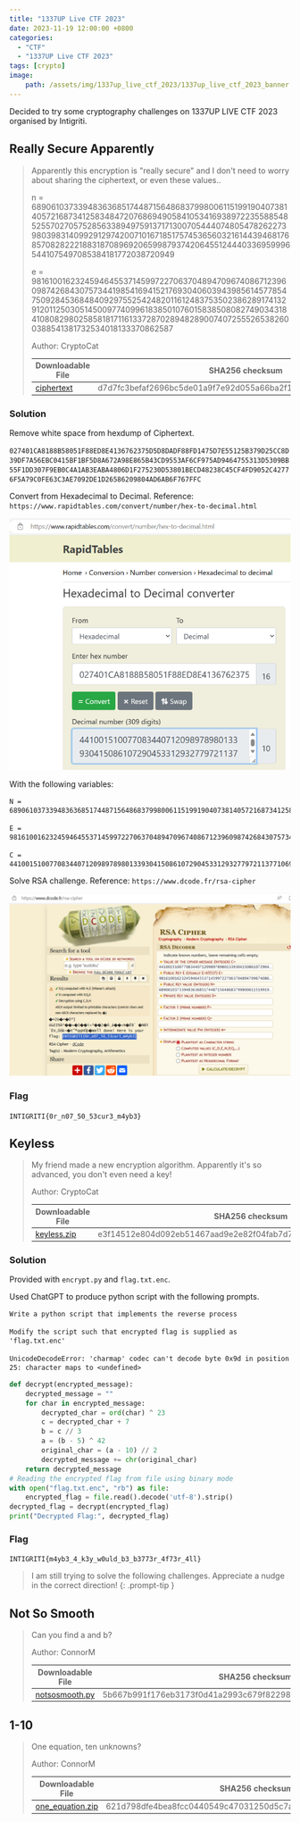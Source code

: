 ```yaml
---
title: "1337UP Live CTF 2023"
date: 2023-11-19 12:00:00 +0800
categories:
  - "CTF"
  - "1337UP Live CTF 2023"
tags: [crypto]
image:
    path: /assets/img/1337up_live_ctf_2023/1337up_live_ctf_2023_banner.png
---
```


Decided to try some cryptography challenges on 1337UP LIVE CTF 2023 organised by Intigriti.

## Really Secure Apparently

>Apparently this encryption is "really secure" and I don't need to worry about sharing the ciphertext, or even these values..
>
>n = 689061037339483636851744871564868379980061151991904073814057216873412583484720768694905841053416938972235588548525570270575285633894975913717130070544407480547826227398039831409929129742007101671851757453656032161443946817685708282221883187089692065998793742064551244403369599965441075497085384181772038720949
>
>e =
98161001623245946455371459972270637048947096740867123960987426843075734419854169415217693040603943985614577854750928453684840929755254248201161248375350238628917413291201125030514500977409961838501076015838508082749034318410808298025858181711613372870289482890074072555265382600388541381732534018133370862587
>
>Author: CryptoCat
>
>| Downloadable File | SHA256 checksum |
>| --- | --- |
>| [ciphertext](/assets/img/1337up_live_ctf_2023/ciphertext) | d7d7fc3befaf2696bc5de01a9f7e92d055a66ba2f10d22eb1ac4c1284310ff7f |

### Solution

Remove white space from hexdump of Ciphertext.

`027401CA8188B58051F88ED8E4136762375D5D8DADF88FD1475D7E55125B379D25CC8D39DF7A56EBC0415BF1BF5D8A672A98E865B43CD9553AF6CF975AD9464755313D5309BB55F1DD307F9EB0C4A1AB3EABA4806D1F275230D53801BECD48238C45CF4FD9052C42776F5A79C0FE63C3AE7092DE1D26586209804AD6AB6F767FFC`

Convert from Hexadecimal to Decimal. Reference: `https://www.rapidtables.com/convert/number/hex-to-decimal.html`

![image](/assets/img/1337up_live_ctf_2023/660d43b50583f22c6ec24854ba8c94e64eff303db7172aba8f19b55fa862098e.png)  

With the following variables:

```
N = 689061037339483636851744871564868379980061151991904073814057216873412583484720768694905841053416938972235588548525570270575285633894975913717130070544407480547826227398039831409929129742007101671851757453656032161443946817685708282221883187089692065998793742064551244403369599965441075497085384181772038720949

E = 98161001623245946455371459972270637048947096740867123960987426843075734419854169415217693040603943985614577854750928453684840929755254248201161248375350238628917413291201125030514500977409961838501076015838508082749034318410808298025858181711613372870289482890074072555265382600388541381732534018133370862587

C = 441001510077083440712098978980133930415086107290453312932779721137710693129669898774537962879522006041519477907847531444975796042514212299155087533072902229706427765901890350700252954929903001909850453303487994374982644931473474420223319182460327997419996588889034403777436157228265528747769729921745312710652
```

Solve RSA challenge. Reference: `https://www.dcode.fr/rsa-cipher`

![image](/assets/img/1337up_live_ctf_2023/aec84baf6ec78bc79f155ca11b16fb25599babae865085abb151f01a8c7e67c3.png)  

### Flag

`INTIGRITI{0r_n07_50_53cur3_m4yb3}`

## Keyless

>My friend made a new encryption algorithm. Apparently it's so advanced, you don't even need a key!
>
>Author: CryptoCat
>
>| Downloadable File | SHA256 checksum |
>| --- | --- |
>| [keyless.zip](/assets/img/1337up_live_ctf_2023/keyless.zip) | e3f14512e804d092eb51467aad9e2e82f04fab7d754613a098e8a5dacce6da0d |

### Solution

Provided with `encrypt.py` and `flag.txt.enc`.

Used ChatGPT to produce python script with the following prompts.

```
Write a python script that implements the reverse process

Modify the script such that encrypted flag is supplied as 'flag.txt.enc'

UnicodeDecodeError: 'charmap' codec can't decode byte 0x9d in position 25: character maps to <undefined>
```

```python
def decrypt(encrypted_message):
    decrypted_message = ""
    for char in encrypted_message:
        decrypted_char = ord(char) ^ 23
        c = decrypted_char + 7
        b = c // 3
        a = (b - 5) ^ 42
        original_char = (a - 10) // 2
        decrypted_message += chr(original_char)
    return decrypted_message
# Reading the encrypted flag from file using binary mode
with open("flag.txt.enc", "rb") as file:
    encrypted_flag = file.read().decode('utf-8').strip()
decrypted_flag = decrypt(encrypted_flag)
print("Decrypted Flag:", decrypted_flag)
```

### Flag

`INTIGRITI{m4yb3_4_k3y_w0uld_b3_b3773r_4f73r_4ll}`

> I am still trying to solve the following challenges. Appreciate a nudge in the correct direction!
{: .prompt-tip }

## Not So Smooth

>Can you find a and b?
>
>Author: ConnorM
>
>| Downloadable File | SHA256 checksum |
>| --- | --- |
>| [notsosmooth.py](/assets/img/1337up_live_ctf_2023/notsosmooth.py) | 5b667b991f176eb3173f0d41a2993c679f822983b0d93fd1f84b0680b326f0c7 |

## 1\-10

>One equation, ten unknowns?
>
>Author: ConnorM
>
>| Downloadable File | SHA256 checksum |
>| --- | --- |
>| [one_equation.zip](/assets/img/1337up_live_ctf_2023/one_equation.zip) | 621d798dfe4bea8fcc0440549c47031250d5c7aa4f5b53effe2bd76828265fa1 |
